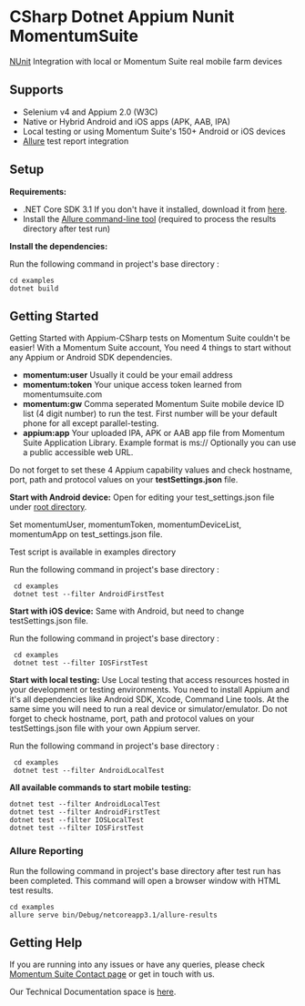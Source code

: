 # CSharp Dotnet Appium Nunit MomentumSuite

[NUnit](https://nunit.org/) Integration with local or Momentum Suite real mobile farm devices


## Supports
  * Selenium v4 and Appium 2.0 (W3C)
  * Native or Hybrid Android and iOS apps (APK, AAB, IPA)
  * Local testing or using Momentum Suite's 150+ Android or iOS devices
  * [Allure](https://docs.qameta.io/allure/) test report integration
  
  ## Setup

**Requirements:**

* .NET Core SDK 3.1  If you don't have it installed, download it from [here](https://dotnet.microsoft.com/en-us/download/dotnet/3.1).
* Install the [Allure command-line tool](https://www.npmjs.com/package/allure-commandline) (required to process the results directory after test run)

**Install the dependencies:**

Run the following command in project's base directory :
```
cd examples
dotnet build
```

## Getting Started
Getting Started with Appium-CSharp tests on Momentum Suite couldn't be easier!
With a Momentum Suite account, You need 4 things to start without any Appium or Android SDK dependencies.
  * **momentum:user** Usually it could be your email address
  * **momentum:token** Your unique access token learned from momentumsuite.com
  * **momentum:gw** Comma seperated Momentum Suite mobile device ID list (4 digit number) to run the test. First number will be your default phone for all except parallel-testing.
  * **appium:app** Your uploaded IPA, APK or AAB app file from Momentum Suite Application Library. Example format is ms://<hashed-app-id> Optionally you can use a public accessible web URL.
 
 Do not forget to set these 4 Appium capability values and check hostname, port, path and protocol values on your **testSettings.json** file.

**Start with Android device:**
 Open for editing your test_settings.json file under [root directory](https://github.com/momentumsuite/csharp-dotnet-appium-nunit-momentumsuite/blob/main/test_settings.json).
 
 Set momentumUser, momentumToken, momentumDeviceList, momentumApp on test_settings.json file.
 
 Test script is available in examples directory
 
 Run the following command in project's base directory :
```
 cd examples
 dotnet test --filter AndroidFirstTest
```


**Start with iOS device:**
Same with Android, but need to change testSettings.json file.
 
Run the following command in project's base directory :
```
 cd examples
 dotnet test --filter IOSFirstTest
```

**Start with local testing:**
Use Local testing that access resources hosted in your development or testing environments. You need to install Appium and it's all dependencies like Android SDK, Xcode, Command Line tools. At the same sime you will need to run a real device or simulator/emulator.  Do not forget to check hostname, port, path and protocol values on your testSettings.json file with your own Appium server.
 
Run the following command in project's base directory :
```
 cd examples
 dotnet test --filter AndroidLocalTest
```
 
 **All available commands to start mobile testing:**
 ```
dotnet test --filter AndroidLocalTest
dotnet test --filter AndroidFirstTest
dotnet test --filter IOSLocalTest
dotnet test --filter IOSFirstTest
```

### Allure Reporting
 
 Run the following command in project's base directory after test run has been completed. This command will open a browser window with HTML test results.
```
cd examples
allure serve bin/Debug/netcoreapp3.1/allure-results
```

## Getting Help
If you are running into any issues or have any queries, please check [Momentum Suite Contact page](https://www.momentumsuite.com/contact/) or get in touch with us.
 
Our Technical Documentation space is [here](https://www.momentumsuite.com/docs/).
